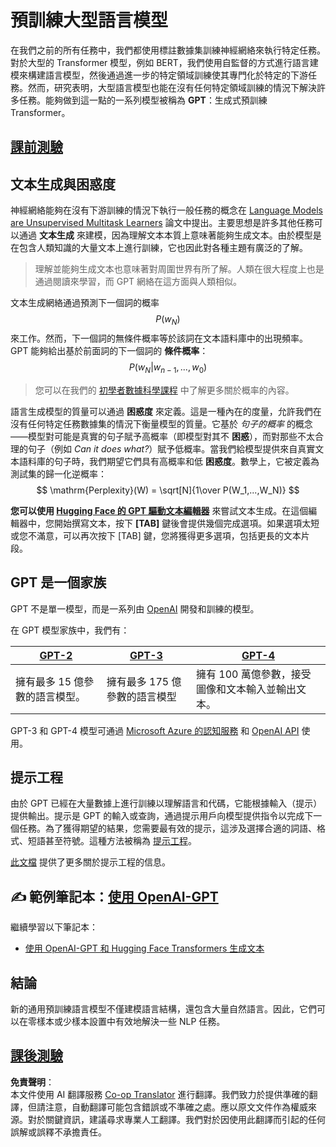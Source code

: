 <!--
CO_OP_TRANSLATOR_METADATA:
{
  "original_hash": "2efbb183384a50f0fc0cde02534d912f",
  "translation_date": "2025-08-26T08:42:39+00:00",
  "source_file": "lessons/5-NLP/20-LangModels/README.md",
  "language_code": "mo"
}
-->
# 預訓練大型語言模型

在我們之前的所有任務中，我們都使用標註數據集訓練神經網絡來執行特定任務。對於大型的 Transformer 模型，例如 BERT，我們使用自監督的方式進行語言建模來構建語言模型，然後通過進一步的特定領域訓練使其專門化於特定的下游任務。然而，研究表明，大型語言模型也能在沒有任何特定領域訓練的情況下解決許多任務。能夠做到這一點的一系列模型被稱為 **GPT**：生成式預訓練 Transformer。

## [課前測驗](https://red-field-0a6ddfd03.1.azurestaticapps.net/quiz/120)

## 文本生成與困惑度

神經網絡能夠在沒有下游訓練的情況下執行一般任務的概念在 [Language Models are Unsupervised Multitask Learners](https://cdn.openai.com/better-language-models/language_models_are_unsupervised_multitask_learners.pdf) 論文中提出。主要思想是許多其他任務可以通過 **文本生成** 來建模，因為理解文本本質上意味著能夠生成文本。由於模型是在包含人類知識的大量文本上進行訓練，它也因此對各種主題有廣泛的了解。

> 理解並能夠生成文本也意味著對周圍世界有所了解。人類在很大程度上也是通過閱讀來學習，而 GPT 網絡在這方面與人類相似。

文本生成網絡通過預測下一個詞的概率 $$P(w_N)$$ 來工作。然而，下一個詞的無條件概率等於該詞在文本語料庫中的出現頻率。GPT 能夠給出基於前面詞的下一個詞的 **條件概率**：$$P(w_N | w_{n-1}, ..., w_0)$$

> 您可以在我們的 [初學者數據科學課程](https://github.com/microsoft/Data-Science-For-Beginners/tree/main/1-Introduction/04-stats-and-probability) 中了解更多關於概率的內容。

語言生成模型的質量可以通過 **困惑度** 來定義。這是一種內在的度量，允許我們在沒有任何特定任務數據集的情況下衡量模型的質量。它基於 *句子的概率* 的概念——模型對可能是真實的句子賦予高概率（即模型對其不 **困惑**），而對那些不太合理的句子（例如 *Can it does what?*）賦予低概率。當我們給模型提供來自真實文本語料庫的句子時，我們期望它們具有高概率和低 **困惑度**。數學上，它被定義為測試集的歸一化逆概率：
$$
\mathrm{Perplexity}(W) = \sqrt[N]{1\over P(W_1,...,W_N)}
$$ 

**您可以使用 [Hugging Face 的 GPT 驅動文本編輯器](https://transformer.huggingface.co/doc/gpt2-large)** 來嘗試文本生成。在這個編輯器中，您開始撰寫文本，按下 **[TAB]** 鍵後會提供幾個完成選項。如果選項太短或您不滿意，可以再次按下 [TAB] 鍵，您將獲得更多選項，包括更長的文本片段。

## GPT 是一個家族

GPT 不是單一模型，而是一系列由 [OpenAI](https://openai.com) 開發和訓練的模型。

在 GPT 模型家族中，我們有：

| [GPT-2](https://huggingface.co/docs/transformers/model_doc/gpt2#openai-gpt2) | [GPT-3](https://openai.com/research/language-models-are-few-shot-learners) | [GPT-4](https://openai.com/gpt-4) |
| -- | -- | -- |
|擁有最多 15 億參數的語言模型。 | 擁有最多 175 億參數的語言模型 | 擁有 100 萬億參數，接受圖像和文本輸入並輸出文本。 |

GPT-3 和 GPT-4 模型可通過 [Microsoft Azure 的認知服務](https://azure.microsoft.com/en-us/services/cognitive-services/openai-service/#overview?WT.mc_id=academic-77998-cacaste) 和 [OpenAI API](https://openai.com/api/) 使用。

## 提示工程

由於 GPT 已經在大量數據上進行訓練以理解語言和代碼，它能根據輸入（提示）提供輸出。提示是 GPT 的輸入或查詢，通過提示用戶向模型提供指令以完成下一個任務。為了獲得期望的結果，您需要最有效的提示，這涉及選擇合適的詞語、格式、短語甚至符號。這種方法被稱為 [提示工程](https://learn.microsoft.com/en-us/shows/ai-show/the-basics-of-prompt-engineering-with-azure-openai-service?WT.mc_id=academic-77998-bethanycheum)。

[此文檔](https://learn.microsoft.com/en-us/semantic-kernel/prompt-engineering/?WT.mc_id=academic-77998-bethanycheum) 提供了更多關於提示工程的信息。

## ✍️ 範例筆記本：[使用 OpenAI-GPT](../../../../../lessons/5-NLP/20-LangModels/GPT-PyTorch.ipynb)

繼續學習以下筆記本：

* [使用 OpenAI-GPT 和 Hugging Face Transformers 生成文本](../../../../../lessons/5-NLP/20-LangModels/GPT-PyTorch.ipynb)

## 結論

新的通用預訓練語言模型不僅建模語言結構，還包含大量自然語言。因此，它們可以在零樣本或少樣本設置中有效地解決一些 NLP 任務。

## [課後測驗](https://red-field-0a6ddfd03.1.azurestaticapps.net/quiz/220)

**免責聲明**：  
本文件使用 AI 翻譯服務 [Co-op Translator](https://github.com/Azure/co-op-translator) 進行翻譯。我們致力於提供準確的翻譯，但請注意，自動翻譯可能包含錯誤或不準確之處。應以原文文件作為權威來源。對於關鍵資訊，建議尋求專業人工翻譯。我們對於因使用此翻譯而引起的任何誤解或誤釋不承擔責任。